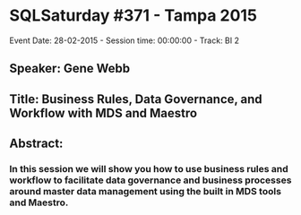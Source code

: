# SQLSaturday #371 - Tampa 2015
Event Date: 28-02-2015 - Session time: 00:00:00 - Track: BI 2
## Speaker: Gene Webb
## Title: Business Rules, Data Governance, and Workflow with MDS and Maestro 
## Abstract:
### In this session we will show you how to use business rules and workflow to facilitate data governance and business processes around master data management using the built in MDS tools and Maestro.
